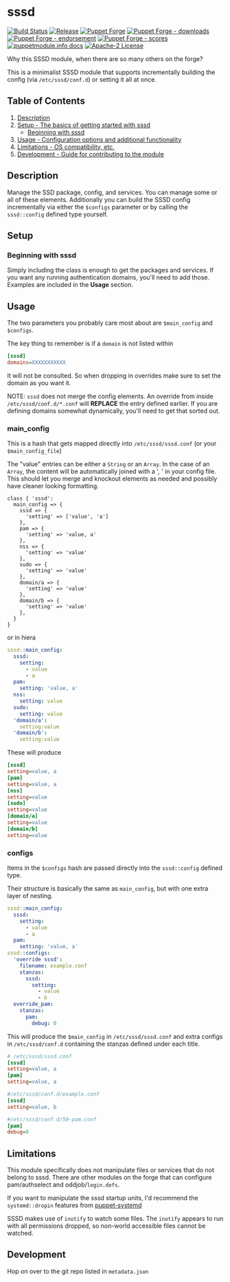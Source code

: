 # sssd

[![Build Status](https://github.com/voxpupuli/puppet-sssd/workflows/CI/badge.svg)](https://github.com/voxpupuli/puppet-sssd/actions?query=workflow%3ACI)
[![Release](https://github.com/voxpupuli/puppet-sssd/actions/workflows/release.yml/badge.svg)](https://github.com/voxpupuli/puppet-sssd/actions/workflows/release.yml)
[![Puppet Forge](https://img.shields.io/puppetforge/v/puppet/sssd.svg)](https://forge.puppetlabs.com/puppet/sssd)
[![Puppet Forge - downloads](https://img.shields.io/puppetforge/dt/puppet/sssd.svg)](https://forge.puppetlabs.com/puppet/sssd)
[![Puppet Forge - endorsement](https://img.shields.io/puppetforge/e/puppet/sssd.svg)](https://forge.puppetlabs.com/puppet/sssd)
[![Puppet Forge - scores](https://img.shields.io/puppetforge/f/puppet/sssd.svg)](https://forge.puppetlabs.com/puppet/sssd)
[![puppetmodule.info docs](http://www.puppetmodule.info/images/badge.png)](http://www.puppetmodule.info/m/puppet-sssd)
[![Apache-2 License](https://img.shields.io/github/license/voxpupuli/puppet-sssd.svg)](LICENSE)

Why this SSSD module, when there are so many others on the forge?

This is a minimalist SSSD module that supports incrementally building the config (via `/etc/sssd/conf.d`) or setting it all at once.

## Table of Contents

1. [Description](#description)
1. [Setup - The basics of getting started with sssd](#setup)
    * [Beginning with sssd](#beginning-with-sssd)
1. [Usage - Configuration options and additional functionality](#usage)
1. [Limitations - OS compatibility, etc.](#limitations)
1. [Development - Guide for contributing to the module](#development)

## Description

Manage the SSD package, config, and services.  You can manage some or all of these elements.  Additionally you can build the SSSD config incrementally via either the `$configs` parameter or by calling the `sssd::config` defined type yourself.

## Setup

### Beginning with sssd

Simply including the class is enough to get the packages and services.  If you want any running authentication domains, you'll need to add those.  Examples are included in the **Usage** section.

## Usage

The two parameters you probably care most about are `$main_config` and `$configs`.

The key thing to remember is if a `domain` is not listed within
```ini
[sssd]
domains=XXXXXXXXXXX
```
It will not be consulted.  So when dropping in overrides make sure to set the domain as you want it.

NOTE: `sssd` does not merge the config elements.  An override from inside `/etc/sssd/conf.d/*.conf` will **REPLACE** the entry defined earlier.  If you are defining domains somewhat dynamically, you'll need to get that sorted out.

### main\_config

This is a hash that gets mapped directly into `/etc/sssd/sssd.conf` (or your `$main_config_file`)

The "value" entries can be either a `String` or an `Array`.  In the case of an `Array`, the content will be automatically joined with a ', ' in your config file.  This should let you merge and knockout elements as needed and possibly have cleaner looking formatting.

```puppet
class { 'sssd':
  main_config => {
    sssd => {
      'setting' => ['value', 'a']
    },
    pam => {
      'setting' => 'value, a'
    },
    nss => {
      'setting' => 'value'
    },
    sudo => {
      'setting' => 'value'
    },
    domain/a => {
      'setting' => 'value'
    },
    domain/b => {
      'setting' => 'value'
    },
  }
}
```
or in hiera
```yaml
sssd::main_config:
  sssd:
    setting:
      - value
      - a
  pam:
    setting: 'value, a'
  nss:
    setting: value
  sudo:
    setting: value
  'domain/a':
    setting:value
  'domain/b':
    setting:value
```

These will produce
```ini
[sssd]
setting=value, a
[pam]
setting=value, a
[nss]
setting=value
[sudo]
setting=value
[domain/a]
setting=value
[domain/b]
setting=value
```

### configs

Items in the `$configs` hash are passed directly into the `sssd::config` defined type.

Their structure is basically the same as `main_config`, but with one extra layer of nesting.

```yaml
sssd::main_config:
  sssd:
    setting:
      - value
      - a
  pam:
    setting: 'value, a'
sssd::configs:
  'override sssd':
    filename: example.conf
    stanzas:
      sssd:
        setting:
          - value
          - b
  override_pam:
    stanzas:
      pam:
        debug: 0
```

This will produce the `$main_config` in `/etc/sssd/sssd.conf` and extra configs in `/etc/sssd/conf.d` containing the stanzas defined under each title.

```ini
# /etc/sssd/sssd.conf
[sssd]
setting=value, a
[pam]
setting=value, a
```

```ini
#/etc/sssd/conf.d/example.conf
[sssd]
setting=value, b
```

```ini
#/etc/sssd/conf.d/50-pam.conf
[pam]
debug=0
```

## Limitations

This module specifically does not manipulate files or services
that do not belong to sssd.  There are other modules on the forge
that can configure pam/authselect and oddjob/`login.defs`.

If you want to manipulate the sssd startup units, I'd recommend the
`systemd::dropin` features from [puppet-systemd](https://forge.puppet.com/modules/puppet/systemd)

SSSD makes use of `inotify` to watch some files.  The `inotify` appears to run with all permissions dropped, so non-world accessible files cannot be watched.

## Development

Hop on over to the git repo listed in `metadata.json`
